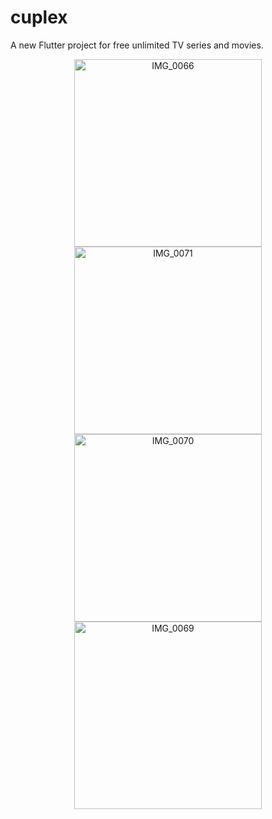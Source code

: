 # cuplex

A new Flutter project for free unlimited TV series and movies.

<p align="center">
  <img src="https://github.com/user-attachments/assets/d6da106f-aced-4e29-8f89-dbe2414d21d9" alt="IMG_0066" width="300"/>
  <img src="https://github.com/user-attachments/assets/bc9c100b-bae0-4e61-8385-b80722acfbb0" alt="IMG_0071" width="300"/>
  <img src="https://github.com/user-attachments/assets/f5145ab5-4025-4923-b538-c9557ee99c9e" alt="IMG_0070" width="300"/>
  <img src="https://github.com/user-attachments/assets/dac3bf1d-e4e5-47fb-84b7-0724991ee1a3" alt="IMG_0069" width="300"/>
</p>
